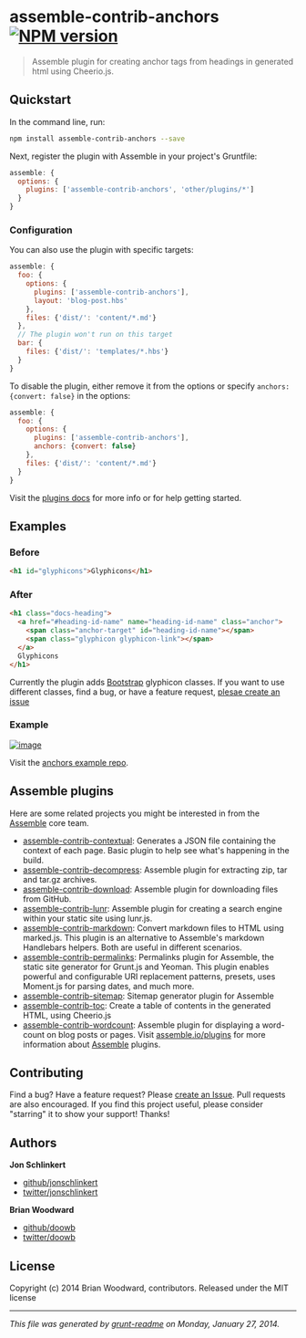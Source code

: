 # assemble-contrib-anchors [![NPM version](https://badge.fury.io/js/assemble-contrib-anchors.png)](http://badge.fury.io/js/assemble-contrib-anchors)

> Assemble plugin for creating anchor tags from headings in generated html using Cheerio.js.

## Quickstart
In the command line, run:

```bash
npm install assemble-contrib-anchors --save
```

Next, register the plugin with Assemble in your project's Gruntfile:

```js
assemble: {
  options: {
    plugins: ['assemble-contrib-anchors', 'other/plugins/*']
  }
}
```

### Configuration

You can also use the plugin with specific targets:

```js
assemble: {
  foo: {
    options: {
      plugins: ['assemble-contrib-anchors'],
      layout: 'blog-post.hbs'
    },
    files: {'dist/': 'content/*.md'}
  },
  // The plugin won't run on this target
  bar: {
    files: {'dist/': 'templates/*.hbs'}
  }
}
```

To disable the plugin, either remove it from the options or specify `anchors: {convert: false}` in the options:

```js
assemble: {
  foo: {
    options: {
      plugins: ['assemble-contrib-anchors'],
      anchors: {convert: false}
    },
    files: {'dist/': 'content/*.md'}
  }
}
```
Visit the [plugins docs](http://assemble.io/plugins/) for more info or for help getting started.


## Examples
### Before

```html
<h1 id="glyphicons">Glyphicons</h1>
```
### After

```html
<h1 class="docs-heading">
  <a href="#heading-id-name" name="heading-id-name" class="anchor">
    <span class="anchor-target" id="heading-id-name"></span>
    <span class="glyphicon glyphicon-link"></span>
  </a>
  Glyphicons
</h1>
```
Currently the plugin adds [Bootstrap](http://getbootstrap.com/components/#glyphicons) glyphicon classes. If you want to use different classes, find a bug, or have a feature request, [plesae create an issue](https://github.com/assemble/assemble-contrib-anchors/issues/new)

### Example

[![image](https://f.cloud.github.com/assets/383994/1511486/c2414c4e-4aaf-11e3-9c16-30f2993ae2d7.png)](http://assemble.github.io/example-assemble-anchors/components.html#glyphicons)

Visit the [anchors example repo](https://github.com/assemble/example-assemble-anchors).



## Assemble plugins
Here are some related projects you might be interested in from the [Assemble](http://assemble.io) core team.

+ [assemble-contrib-contextual](https://github.com/assemble/assemble-contrib-contextual): Generates a JSON file containing the context of each page. Basic plugin to help see what's happening in the build.
+ [assemble-contrib-decompress](https://github.com/assemble/assemble-contrib-decompress): Assemble plugin for extracting zip, tar and tar.gz archives.
+ [assemble-contrib-download](https://github.com/assemble/assemble-contrib-download): Assemble plugin for downloading files from GitHub.
+ [assemble-contrib-lunr](https://github.com/assemble/assemble-contrib-lunr): Assemble plugin for creating a search engine within your static site using lunr.js.
+ [assemble-contrib-markdown](https://github.com/assemble/assemble-contrib-markdown): Convert markdown files to HTML using marked.js. This plugin is an alternative to Assemble's markdown Handlebars helpers. Both are useful in different scenarios.
+ [assemble-contrib-permalinks](https://github.com/assemble/assemble-contrib-permalinks): Permalinks plugin for Assemble, the static site generator for Grunt.js and Yeoman. This plugin enables powerful and configurable URI replacement patterns, presets, uses Moment.js for parsing dates, and much more.
+ [assemble-contrib-sitemap](https://github.com/assemble/assemble-contrib-sitemap): Sitemap generator plugin for Assemble
+ [assemble-contrib-toc](https://github.com/assemble/assemble-contrib-toc): Create a table of contents in the generated HTML, using Cheerio.js
+ [assemble-contrib-wordcount](https://github.com/assemble/assemble-contrib-wordcount): Assemble plugin for displaying a word-count on blog posts or pages.
Visit [assemble.io/plugins](http:/assemble.io/plugins/) for more information about [Assemble](http:/assemble.io/) plugins.



## Contributing
Find a bug? Have a feature request? Please [create an Issue](https://github.com/assemble/assemble-contrib-anchors/issues). Pull requests are also encouraged.
If you find this project useful, please consider "starring" it to show your support! Thanks!


## Authors

**Jon Schlinkert**

+ [github/jonschlinkert](https://github.com/jonschlinkert)
+ [twitter/jonschlinkert](http://twitter.com/jonschlinkert)

**Brian Woodward**

+ [github/doowb](https://github.com/doowb)
+ [twitter/doowb](http://twitter.com/jonschlinkert)


## License
Copyright (c) 2014 Brian Woodward, contributors.
Released under the MIT license

***

_This file was generated by [grunt-readme](https://github.com/assemble/grunt-readme) on Monday, January 27, 2014._

[grunt]: http://gruntjs.com/
[Getting Started]: https://github.com/gruntjs/grunt/blob/devel/docs/getting_started.md
[package.json]: https://npmjs.org/doc/json.html

